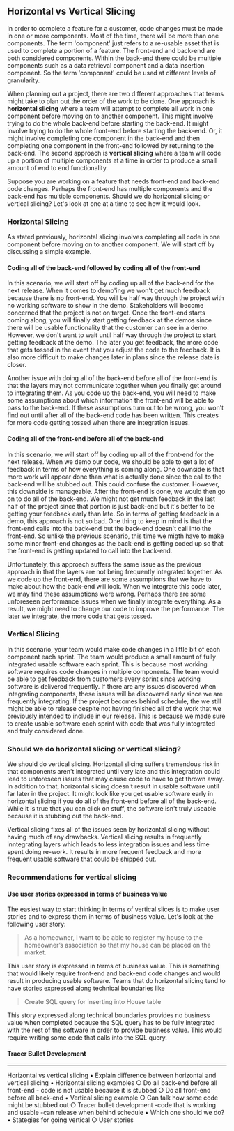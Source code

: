 ## Horizontal vs Vertical Slicing

In order to complete a feature for a customer, code changes must be made in one or more components. Most of the time, there will be more than one components. The term 'component' just refers to a re-usable asset that is used to complete a portion of a feature. The front-end and back-end are both considered components. Within the back-end there could be multiple components such as a data retrieval component and a data insertion component. So the term 'component' could be used at different levels of granularity.

When planning out a project, there are two different approaches that teams might take to plan out the order of the work to be done. One approach is **horizontal slicing** where a team will attempt to complete all work in one component before moving on to another component. This might involve trying to do the whole back-end before starting the back-end. It might involve trying to do the whole front-end before starting the back-end. Or, it might involve completing one component in the back-end and then completing one component in the front-end followed by returning to the back-end. The second approach is **vertical slicing** where a team will code up a portion of multiple components at a time in order to produce a small amount of end to end functionality.

Suppose you are working on a feature that needs front-end and back-end code changes. Perhaps the front-end has multiple components and the back-end has multiple components. Should we do horizontal slicing or vertical slicing? Let's look at one at a time to see how it would look.

### Horizontal Slicing
As stated previously, horizontal slicing involves completing all code in one component before moving on to another component. We will start off by discussing a simple example.

#### Coding all of the back-end followed by coding all of the front-end
In this scenario, we will start off by coding up all of the back-end for the next release. When it comes to demo'ing we won't get much feedback because there is no front-end. You will be half way through the project with no working software to show in the demo. Stakeholders will become concerned that the project is not on target. Once the front-end starts coming along, you will finally start getting feedback at the demos since there will be usable functionality that the customer can see in a demo. However, we don't want to wait until half way through the project to start getting feedback at the demo. The later you get feedback, the more code that gets tossed in the event that you adjust the code to the feedback. It is also more difficult to make changes later in plans since the release date is closer.

Another issue with doing all of the back-end before all of the front-end is that the layers may not communicate together when you finally get around to integrating them. As you code up the back-end, you will need to make some assumptions about which information the front-end will be able to pass to the back-end. If these assumptions turn out to be wrong, you won't find out until after all of the back-end code has been written. This creates for more code getting tossed when there are integration issues.

#### Coding all of the front-end before all of the back-end
In this scenario, we will start off by coding up all of the front-end for the next release. When we demo our code, we should be able to get a lot of feedback in terms of how everything is coming along. One downside is that more work will appear done than what is actually done since the call to the back-end will be stubbed out. This could confuse the customer. However, this downside is manageable. After the front-end is done, we would then go on to do all of the back-end. We might not get much feedback in the last half of the project since that portion is just back-end but it's better to be getting your feedback early than late. So in terms of getting feedback in a demo, this approach is not so bad. One thing to keep in mind is that the front-end calls into the back-end but the back-end doesn't call into the front-end. So unlike the previous scenario, this time we migth have to make some minor front-end changes as the back-end is getting coded up so that the front-end is getting updated to call into the back-end.

Unfortunately, this approach suffers the same issue as the previous approach in that the layers are not being frequently integrated together. As we code up the front-end, there are some assumptions that we have to make about how the back-end will look. When we integrate this code later, we may find these assumptions were wrong. Perhaps there are some unforeseen performance issues when we finally integrate everything. As a result, we might need to change our code to improve the performance. The later we integrate, the more code that gets tossed.

### Vertical Slicing
In this scenario, your team would make code changes in a little bit of each component each sprint. The team would produce a small amount of fully integrated usable software each sprint. This is because most working software requires code changes in multiple components. The team would be able to get feedback from customers every sprint since working software is delivered frequently. If there are any issues discovered when integrating components, these issues will be discovered early since we are frequently integrating. If the project becomes behind schedule, the we still might be able to release despite not having finished all of the work that we previously intended to include in our release. This is because we made sure to create usable software each sprint with code that was fully integrated and truly considered done.

### Should we do horizontal slicing or vertical slicing?
We should do vertical slicing. Horizontal slicing suffers tremendous risk in that components aren't integrated until very late and this integration could lead to unforeseen issues that may cause code to have to get thrown away. In addition to that, horizontal slicing doesn't result in usable software until far later in the project. It might look like you get usable software early in horizontal slicing if you do all of the front-end before all of the back-end. While it is true that you can click on stuff, the software isn't truly useable because it is stubbing out the back-end.

Vertical slicing fixes all of the issues seen by horizontal slicing without having much of any drawbacks. Vertical slicing results in frequently inntegrating layers which leads to less integration issues and less time spent doing re-work. It results in more frequent feedback and more frequent usable software that could be shipped out.

### Recommendations for vertical slicing
#### Use user stories expressed in terms of business value
The easiest way to start thinking in terms of vertical slices is to make user stories and to express them in terms of business value. Let's look at the following user story:
>As a homeowner, I want to be able to register my house to the homeowner’s association so that my house can be placed on the market.

This user story is expressed in terms of business value. This is something that would likely require front-end and back-end code changes and would result in producing usable software. Teams that do horizontal slicing tend to have stories expressed along technical boundaries like
>Create SQL query for inserting into House table

This story expressed along technical boundaries provides no business value when completed because the SQL query has to be fully integrated with the rest of the software in order to provide business value. This would require writing some code that calls into the SQL query.

#### Tracer Bullet Development
	
---------------------------------------------------------------------------------
Horizontal vs vertical slicing
	• Explain difference between horizontal and vertical slicing
	• Horizontal slicing examples
		○ Do all back-end before all front-end
		- code is not usable because it is stubbed
		○ Do all front-end before all back-end
	• Vertical slicing example
		○ Can talk how some code might be stubbed out
		○ Tracer bullet development
		-code that is working and usable
		-can release when behind schedule
	• Which one should we do?
	• Stategies for going vertical
		○ User stories
